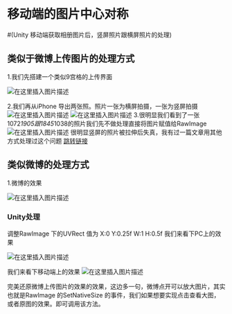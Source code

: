 # 移动端的图片中心对称

#(Unity 移动端获取相册图片后，竖屏照片跟横屏照片的处理)
## 类似于微博上传图片的处理方式
1.我们先搭建一个类似9宫格的上传界面

![在这里插入图片描述](./Image/1.jpg)

2.我们再从iPhone 导出两张照。照片一张为横屏拍摄，一张为竖屏拍摄
![在这里插入图片描述](./Image/2.png)
![在这里插入图片描述](./Image/3.png)
3.很明显我们看到了一张1072*1905跟1845*1038的照片我们先不做处理直接将图片赋值给RawImage
![在这里插入图片描述](./Image/4.png)
很明显竖屏的照片被拉伸后失真，我有过一篇文章用其他方式处理过这个问题
[跳转链接](https://blog.csdn.net/m0_37382999/article/details/109443871)

## 类似微博的处理方式
1.微博的效果

![在这里插入图片描述](./Image/5.jpeg)

### Unity处理
调整RawImage 下的UVRect 值为 X:0  Y:0.25f W:1 H:0.5f
我们来看下PC上的效果

![在这里插入图片描述](./Image/6.png)


我们来看下移动端上的效果
![在这里插入图片描述](./Image/7.jpeg)

完美还原微博上传图片的效果的效果，这边多一句，微博点开可以放大图片，其实也就是RawImage 的SetNativeSize 的事件，我们如果想要实现点击查看大图，或者原图的效果。即可调用该方法。
